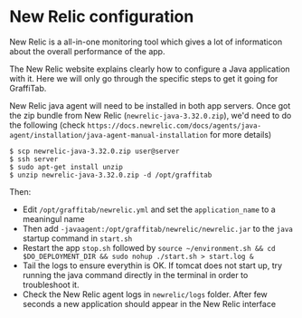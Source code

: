 # New Relic configuration

New Relic is a all-in-one monitoring tool which gives a lot of informaticon about the overall performance of the app.

The New Relic website explains clearly how to configure a Java application with it. Here we will only go through the
specific steps to get it going for GraffiTab.


New Relic java agent will need to be installed in both app servers. Once got the zip bundle from New Relic (`newrelic-java-3.32.0.zip`),
we'd need to do the following (check `https://docs.newrelic.com/docs/agents/java-agent/installation/java-agent-manual-installation` for more
details)

```
$ scp newrelic-java-3.32.0.zip user@server
$ ssh server
$ sudo apt-get install unzip
$ unzip newrelic-java-3.32.0.zip -d /opt/graffitab
```

Then:

* Edit `/opt/graffitab/newrelic.yml` and set the `application_name` to a meaningul name
* Then add `-javaagent:/opt/graffitab/newrelic/newrelic.jar` to the `java` startup command in `start.sh`
* Restart the app `stop.sh` followed by `source ~/environment.sh && cd $DO_DEPLOYMENT_DIR && sudo nohup ./start.sh > start.log &`
* Tail the logs to ensure everythin is OK. If tomcat does not start up, try running the java command directly in the terminal in
order to troubleshoot it.
* Check the New Relic agent logs in `newrelic/logs` folder. After few seconds a new application should appear in the New Relic
interface

